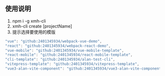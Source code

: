 ## 使用说明

1. npm i -g xmh-cli
2. xmh-cli create [projectName]
3. 提示选择要使用的模版

```js
"vue": "github:2401345934/webpack-vue-demo",
"react": "github:2401345934/webpack-react-demo",
"vue-mobile": "github:2401345934/vue-mobile-template",
"react-mobile": "github:2401345934/react-mobile-template",
"cli-template": "github:2401345934/alan-test-cli",
"vitepress-template": "github:2401345934/vitepress-template",
"vue3-alan-vite-component": "github:2401345934/vue3-alan-vite-component",
```
